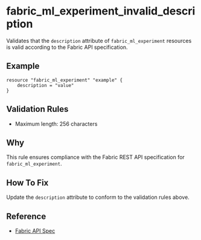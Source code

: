 # fabric_ml_experiment_invalid_description

Validates that the `description` attribute of `fabric_ml_experiment` resources is valid according to the Fabric API specification.

## Example

```hcl
resource "fabric_ml_experiment" "example" {
    description = "value"
}
```

## Validation Rules

- Maximum length: 256 characters


## Why

This rule ensures compliance with the Fabric REST API specification for `fabric_ml_experiment`.

## How To Fix

Update the `description` attribute to conform to the validation rules above.

## Reference

- [Fabric API Spec](https://github.com/microsoft/fabric-rest-api-specs/tree/main/mlExperiment/definitions.json)
